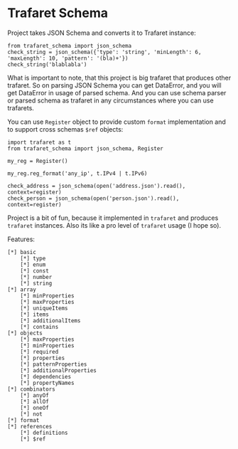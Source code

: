 Trafaret Schema
===============

Project takes JSON Schema and converts it to Trafaret instance:

    from trafaret_schema import json_schema
    check_string = json_schema({'type': 'string', 'minLength': 6, 'maxLength': 10, 'pattern': '(bla)+'})
    check_string('blablabla')

What is important to note, that this project is big trafaret that produces other trafaret. So on parsing
JSON Schema you can get DataError, and you will get DataError in usage of parsed schema.
And you can use schema parser or parsed schema as trafaret in any circumstances where you can use trafarets.

You can use `Register` object to provide custom `format` implementation and to support cross schemas `$ref`
objects:

    import trafaret as t
    from trafaret_schema import json_schema, Register

    my_reg = Register()

    my_reg.reg_format('any_ip', t.IPv4 | t.IPv6)

    check_address = json_schema(open('address.json').read(), context=register)
    check_person = json_schema(open('person.json').read(), context=register)


Project is a bit of fun, because it implemented in `trafaret` and produces `trafaret` instances. Also its like
a pro level of `trafaret` usage (I hope so).

Features:

    [*] basic
        [*] type
        [*] enum
        [*] const
        [*] number
        [*] string
    [*] array
        [*] minProperties
        [*] maxProperties
        [*] uniqueItems
        [*] items
        [*] additionalItems
        [*] contains
    [*] objects
        [*] maxProperties
        [*] minProperties
        [*] required
        [*] properties
        [*] patternProperties
        [*] additionalProperties
        [*] dependencies
        [*] propertyNames
    [*] combinators
        [*] anyOf
        [*] allOf
        [*] oneOf
        [*] not
    [*] format
    [*] references
        [*] definitions
        [*] $ref
